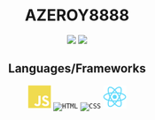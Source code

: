 <div style="display: inline_block" align="center">
  <h1> AZEROY8888 </h1>

  <img hight="170em" src="https://cheesits456-readme-stats.vercel.app/api?username=HiagoZucoloto&show_icons=false&theme=github_dark&include_all_commits=true&count_private=false&hide_title=false"/>
  <img height="170em" src="https://upload.wikimedia.org/wikipedia/commons/thumb/4/46/Kabbalistic_Tree_of_Life_%28Sephiroth%29_2.svg/170px-Kabbalistic_Tree_of_Life_%28Sephiroth%29_2.svg.png"/> 
</div>

<div style="display: inline_block" align="center">

<h2> Languages/Frameworks </h2>
  <code><img height="42" title="Javascript" src="https://raw.githubusercontent.com/devicons/devicon/master/icons/javascript/javascript-plain.svg"></code>
  <code><img height="42" title="HTML" src="https://cdn.jsdelivr.net/gh/devicons/devicon/icons/html5/html5-plain.svg"></code>
  <code><img height="42" title="CSS" src="https://cdn.jsdelivr.net/gh/devicons/devicon/icons/css3/css3-plain.svg"></code>
  <code><img height="42" title="React" src="https://github.com/devicons/devicon/blob/v2.15.1/icons/react/react-original.svg"></code>
  
</div>
